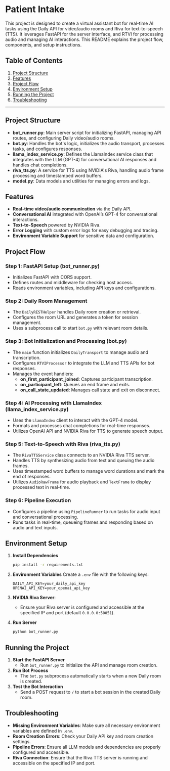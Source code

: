 # Patient Intake

This project is designed to create a virtual assistant bot for real-time AI tasks using the Daily API for video/audio rooms and Riva for text-to-speech (TTS). It leverages FastAPI for the server interface, and RTVI for processing audio and managing AI interactions. This README explains the project flow, components, and setup instructions.

## Table of Contents
1. [Project Structure](#project-structure)
2. [Features](#features)
3. [Project Flow](#project-flow)
4. [Environment Setup](#environment-setup)
5. [Running the Project](#running-the-project)
6. [Troubleshooting](#troubleshooting)

---

## Project Structure

- **bot_runner.py**: Main server script for initializing FastAPI, managing API routes, and configuring Daily video/audio rooms.
- **bot.py**: Handles the bot's logic, initializes the audio transport, processes tasks, and configures responses.
- **llama_index_service.py**: Defines the LlamaIndex service class that integrates with the LLM (GPT-4) for conversational AI responses and handles chat completions.
- **riva_tts.py**: A service for TTS using NVIDIA's Riva, handling audio frame processing and timestamped word buffers.
- **model.py**: Data models and utilities for managing errors and logs.

## Features

- **Real-time video/audio communication** via the Daily API.
- **Conversational AI** integrated with OpenAI’s GPT-4 for conversational interactions.
- **Text-to-Speech** powered by NVIDIA Riva.
- **Error Logging** with custom error logs for easy debugging and tracing.
- **Environment Variable Support** for sensitive data and configuration.

## Project Flow

### Step 1: FastAPI Setup (bot_runner.py)
- Initializes FastAPI with CORS support.
- Defines routes and middleware for checking host access.
- Reads environment variables, including API keys and configurations.

### Step 2: Daily Room Management
- The `DailyRESTHelper` handles Daily room creation or retrieval.
- Configures the room URL and generates a token for session management.
- Uses a subprocess call to start `bot.py` with relevant room details.

### Step 3: Bot Initialization and Processing (bot.py)
- The `main` function initializes `DailyTransport` to manage audio and transcription.
- Configures `RTVIProcessor` to integrate the LLM and TTS APIs for bot responses.
- Manages the event handlers:
  - **on_first_participant_joined**: Captures participant transcription.
  - **on_participant_left**: Queues an end frame and exits.
  - **on_call_state_updated**: Manages call state and exit on disconnect.

### Step 4: AI Processing with LlamaIndex (llama_index_service.py)
- Uses the `LlamaIndex` client to interact with the GPT-4 model.
- Formats and processes chat completions for real-time responses.
- Utilizes OpenAI API and NVIDIA Riva for TTS to generate speech output.

### Step 5: Text-to-Speech with Riva (riva_tts.py)
- The `RivaTTSService` class connects to an NVIDIA Riva TTS server.
- Handles TTS by synthesizing audio from text and queuing the audio frames.
- Uses timestamped word buffers to manage word durations and mark the end of responses.
- Utilizes `AudioRawFrame` for audio playback and `TextFrame` to display processed text in real-time.

### Step 6: Pipeline Execution
- Configures a pipeline using `PipelineRunner` to run tasks for audio input and conversational processing.
- Runs tasks in real-time, queueing frames and responding based on audio and text inputs.

## Environment Setup

1. **Install Dependencies**
    ```bash
    pip install -r requirements.txt
    ```
2. **Environment Variables**
    Create a `.env` file with the following keys:
    ```
    DAILY_API_KEY=your_daily_api_key
    OPENAI_API_KEY=your_openai_api_key
    
    ```
3. **NVIDIA Riva Server**:
    - Ensure your Riva server is configured and accessible at the specified IP and port (default `0.0.0.0:50051`).

4. **Run Server**
    ```bash
    python bot_runner.py
    ```

## Running the Project

1. **Start the FastAPI Server**
    - Run `bot_runner.py` to initialize the API and manage room creation.
2. **Run Bot Process**
    - The `bot.py` subprocess automatically starts when a new Daily room is created.
3. **Test the Bot Interaction**
    - Send a POST request to `/` to start a bot session in the created Daily room.

## Troubleshooting

- **Missing Environment Variables**: Make sure all necessary environment variables are defined in `.env`.
- **Room Creation Errors**: Check your Daily API key and room creation settings.
- **Pipeline Errors**: Ensure all LLM models and dependencies are properly configured and accessible.
- **Riva Connection**: Ensure that the Riva TTS server is running and accessible on the specified IP and port.

